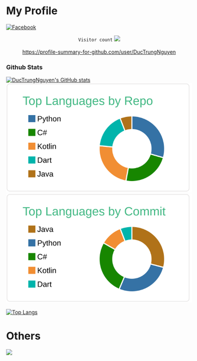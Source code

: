 # My Profile
[![Facebook](https://img.shields.io/badge/facebook-%231877F2.svg?&style=for-the-badge&logo=facebook&logoColor=white)](https://www.facebook.com/ductrung.162)

<p align="center">
   <code>Visitor count</code>
   <img src="https://profile-counter.glitch.me/DucTrungNguyen/count.svg" />
  
   <br>
    
   <br>
   <a href="https://profile-summary-for-github.com/user/DucTrungNguyen">https://profile-summary-for-github.com/user/DucTrungNguyen</a>
 </p>
  
### Github Stats
[![DucTrungNguyen's GitHub stats](https://github-readme-stats.vercel.app/api?username=DucTrungNguyen&show_icons=true&theme=radical&cache_seconds=1800&count_private=true&include_all_commits=true)](https://github.com/DucTrungNguyen/DucTrungNguyen)
[![](./profile-summary-card-output/vue/1-repos-per-language.svg)](https://github.com/DucTrungNguyen/DucTrungNguyen)
[![](./profile-summary-card-output/vue/2-most-commit-language.svg)](https://github.com/DucTrungNguyen/DucTrungNguyen)
<!-- [![](./profile-summary-card-output/vue/4-productive-time.svg)](https://github.com/DucTrungNguyen/DucTrungNuyen) -->


[![Top Langs](https://github-readme-stats.vercel.app/api/top-langs/?username=DucTrungNguyen&layout=compact)](https://github.com/DucTrungNguyen/DucTrungNguyen)


# Others
![](https://komarev.com/ghpvc/?username=DucTrungNguyen&color=green)

